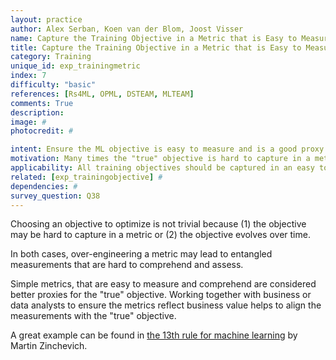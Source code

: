 ```yaml
---
layout: practice
author: Alex Serban, Koen van der Blom, Joost Visser
name: Capture the Training Objective in a Metric that is Easy to Measure and Understand
title: Capture the Training Objective in a Metric that is Easy to Measure and Understand
category: Training
unique_id: exp_trainingmetric
index: 7
difficulty: "basic"
references: [Rs4ML, OPML, DSTEAM, MLTEAM]
comments: True
description:
image: #
photocredit: #

intent: Ensure the ML objective is easy to measure and is a good proxy for the "true" objective. #
motivation: Many times the "true" objective is hard to capture in a metric and may lead to entangled measurements. Choosing a simple, observable metric as a proxy simplifies things, leads to better interpretability and enhances communication within the team. #
applicability: All training objectives should be captured in an easy to comprehend metric.
related: [exp_trainingobjective] #
dependencies: #
survey_question: Q38
---
```


Choosing an objective to optimize is not trivial because (1) the objective may be hard to capture in a metric or (2) the objective evolves over time.


In both cases, over-engineering a metric may lead to entangled measurements that are hard to comprehend and assess.


Simple metrics, that are easy to measure and comprehend are considered better proxies for the "true" objective.
Working together with business or data analysts to ensure the metrics reflect business value helps to align the measurements with the "true" objective.


A great example can be found in <a href="https://developers.google.com/machine-learning/guides/rules-of-ml" target="blank">the 13th rule for machine learning</a> by Martin Zinchevich.